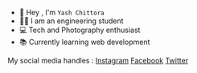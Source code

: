 - 👋 Hey , I'm `Yash Chittora`
- 🧑‍🎓 I am an engineering student
- 💻 Tech and Photography enthusiast
- 📚 Currently learning web development

My social media handles :
[Instagram](https://www.instagram.com/yash_chittora_/)      [Facebook](https://www.facebook.com/yash.chittora.58)       [Twitter](https://twitter.com/ChittoraYash)